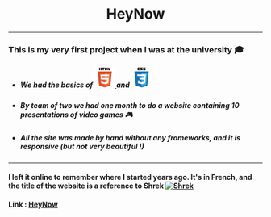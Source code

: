<h1 align="center">HeyNow</h1>

<hr>

<h3 align="left">This is my very first project when I was at the university 🎓</h3>

- <h5 align="left">We had the basics of <a href="https://www.w3.org/html/" target="_blank"> <img src="https://raw.githubusercontent.com/devicons/devicon/master/icons/html5/html5-original-wordmark.svg" alt="html5" width="40" height="40"/> </a> and <a href="https://www.w3schools.com/css/" target="_blank"> <img src="https://raw.githubusercontent.com/devicons/devicon/master/icons/css3/css3-original-wordmark.svg" alt="css3" width="40" height="40"/> </a> </h5>
- <h5 align="left">By team of two we had one month to do a website containing 10 presentations of video games 🎮</h5>
- <h5 align="left">All the site was made by hand without any frameworks, and it is responsive (but not very beautiful !)</h5>

<hr>

<h4 align="left">I left it online to remember where I started years ago. It's in French, and the title of the website is a reference to Shrek <a href="https://youtu.be/L_jWHffIx5E?t=37" target="_blank"> <img src="https://www.pngall.com/wp-content/uploads/2/Shrek-PNG-Transparent-HD-Photo.png" alt="Shrek" width="80" height="80"/> </a> </h4>
<h4 align="left">Link : <a href="https://heynow.netlify.app/" target="_blank">HeyNow</a> </h4>
